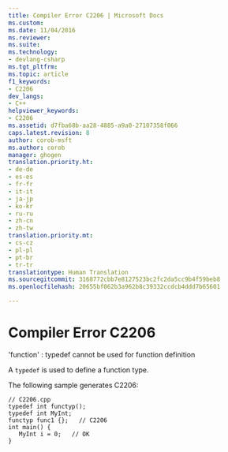 ```yaml
---
title: Compiler Error C2206 | Microsoft Docs
ms.custom: 
ms.date: 11/04/2016
ms.reviewer: 
ms.suite: 
ms.technology:
- devlang-csharp
ms.tgt_pltfrm: 
ms.topic: article
f1_keywords:
- C2206
dev_langs:
- C++
helpviewer_keywords:
- C2206
ms.assetid: d7fba68b-aa28-4885-a9a0-27107358f066
caps.latest.revision: 8
author: corob-msft
ms.author: corob
manager: ghogen
translation.priority.ht:
- de-de
- es-es
- fr-fr
- it-it
- ja-jp
- ko-kr
- ru-ru
- zh-cn
- zh-tw
translation.priority.mt:
- cs-cz
- pl-pl
- pt-br
- tr-tr
translationtype: Human Translation
ms.sourcegitcommit: 3168772cbb7e8127523bc2fc2da5cc9b4f59beb8
ms.openlocfilehash: 20655bf062b3a962b8c39332ccdcb4ddd7b65601

---
```

# Compiler Error C2206
'function' : typedef cannot be used for function definition  
  
 A `typedef` is used to define a function type.  
  
 The following sample generates C2206:  
  
```  
// C2206.cpp  
typedef int functyp();  
typedef int MyInt;  
functyp func1 {};   // C2206  
int main() {  
   MyInt i = 0;   // OK  
}  
```


<!--HONumber=Jan17_HO2-->



